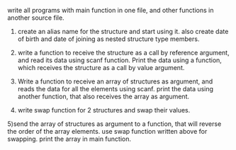 write all programs with main function in one file, and other functions in another source file. 

1) create an alias name for the structure and start using it. also create date of birth and date of joining as nested structure type members.

2) write a function to receive the structure as a call by reference argument, and read its data using scanf function. Print the data using a function, which receives the structure as a call by value argument.

3) Write a function to receive an array of structures as argument, and reads the data for all the elements using scanf. print the data using another function, that also receives the array as argument.

4) write swap function for 2 structures and swap their values.

5)send the array of structures as argument to a function, that will reverse the order of the array elements. use swap  function written above for swapping. print the array in main function.
